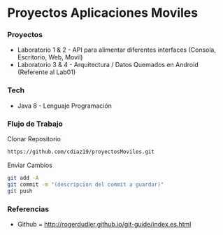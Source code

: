 # Proyectos Aplicaciones Moviles

### Proyectos

* Laboratorio 1 & 2 - API para alimentar diferentes interfaces (Consola, Escritorio, Web, Movil)
* Laboratorio 3 & 4 - Arquitectura / Datos Quemados en Android (Referente al Lab01)

### Tech

* Java 8  - Lenguaje Programación

### Flujo de Trabajo
Clonar Repositorio
```sh
https://github.com/cdiaz19/proyectosMoviles.git
```
Enviar Cambios
```sh
git add -A
git commit -m "(descripcion del commit a guardar)"
git push
```

### Referencias
* Github = http://rogerdudler.github.io/git-guide/index.es.html

